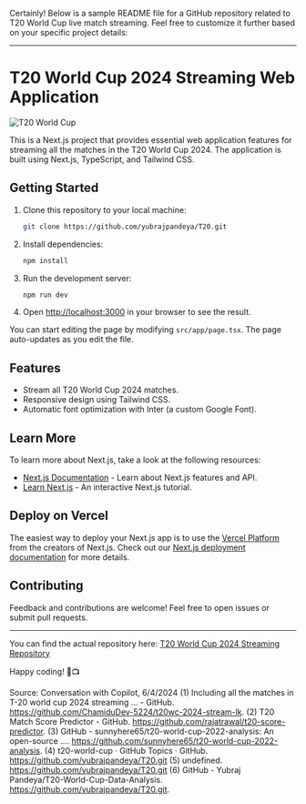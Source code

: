 Certainly! Below is a sample README file for a GitHub repository related to T20 World Cup live match streaming. Feel free to customize it further based on your specific project details:

---

# T20 World Cup 2024 Streaming Web Application

![T20 World Cup](https://i.pinimg.com/originals/20/80/ba/2080ba41145ec3d94c4ccd354e18c476.png)

This is a Next.js project that provides essential web application features for streaming all the matches in the T20 World Cup 2024. The application is built using Next.js, TypeScript, and Tailwind CSS.

## Getting Started

1. Clone this repository to your local machine:

   ```bash
   git clone https://github.com/yubrajpandeya/T20.git
   ```

2. Install dependencies:

   ```bash
   npm install
   ```

3. Run the development server:

   ```bash
   npm run dev
   ```

4. Open [http://localhost:3000](http://localhost:3000) in your browser to see the result.

You can start editing the page by modifying `src/app/page.tsx`. The page auto-updates as you edit the file.

## Features

- Stream all T20 World Cup 2024 matches.
- Responsive design using Tailwind CSS.
- Automatic font optimization with Inter (a custom Google Font).

## Learn More

To learn more about Next.js, take a look at the following resources:

- [Next.js Documentation](https://nextjs.org/docs) - Learn about Next.js features and API.
- [Learn Next.js](https://nextjs.org/learn) - An interactive Next.js tutorial.

## Deploy on Vercel

The easiest way to deploy your Next.js app is to use the [Vercel Platform](https://vercel.com/) from the creators of Next.js. Check out our [Next.js deployment documentation](https://nextjs.org/docs/deployment) for more details.

## Contributing

Feedback and contributions are welcome! Feel free to open issues or submit pull requests.

---

You can find the actual repository here: [T20 World Cup 2024 Streaming Repository](https://github.com/yubrajpandeya/T20.git)

Happy coding! 🏏📺

Source: Conversation with Copilot, 6/4/2024
(1) Including all the matches in T-20 world cup 2024 streaming ... - GitHub. https://github.com/ChamiduDev-5224/t20wc-2024-stream-lk.
(2) T20 Match Score Predictor - GitHub. https://github.com/rajatrawal/t20-score-predictor.
(3) GitHub - sunnyhere65/t20-world-cup-2022-analysis: An open-source .... https://github.com/sunnyhere65/t20-world-cup-2022-analysis.
(4) t20-world-cup · GitHub Topics · GitHub. https://github.com/yubrajpandeya/T20.git
(5) undefined. https://github.com/yubrajpandeya/T20.git
(6) GitHub - Yubraj Pandeya/T20-World-Cup-Data-Analysis. https://github.com/yubrajpandeya/T20.git.
